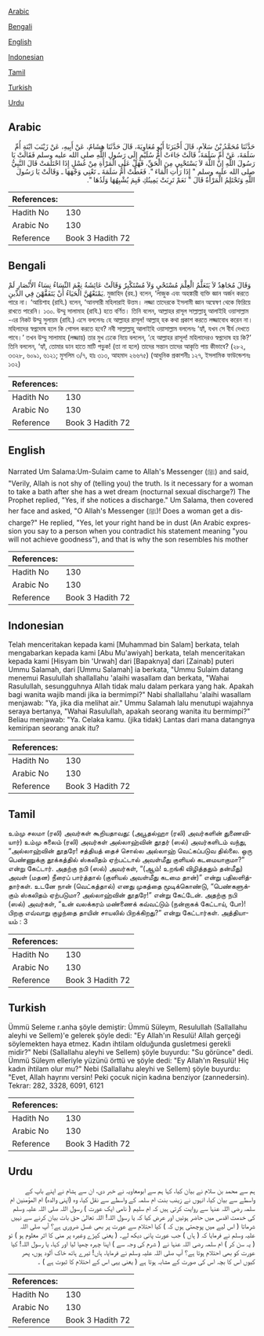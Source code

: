 [Arabic](#arabic)

[Bengali](#bengali)

[English](#english)

[Indonesian](#indonesian)

[Tamil](#tamil)

[Turkish](#turkish)

[Urdu](#urdu)

## Arabic


<div dir="rtl" lang="ar" style={{fontSize:'larger',backgroundColor:'#f8f9fa',padding:20}}>
حَدَّثَنَا مُحَمَّدُ بْنُ سَلاَمٍ، قَالَ أَخْبَرَنَا أَبُو مُعَاوِيَةَ، قَالَ حَدَّثَنَا هِشَامٌ، عَنْ أَبِيهِ، عَنْ زَيْنَبَ ابْنَةِ أُمِّ سَلَمَةَ، عَنْ أُمِّ سَلَمَةَ، قَالَتْ جَاءَتْ أُمُّ سُلَيْمٍ إِلَى رَسُولِ اللَّهِ صلى الله عليه وسلم فَقَالَتْ يَا رَسُولَ اللَّهِ إِنَّ اللَّهَ لاَ يَسْتَحْيِي مِنَ الْحَقِّ، فَهَلْ عَلَى الْمَرْأَةِ مِنْ غُسْلٍ إِذَا احْتَلَمَتْ قَالَ النَّبِيُّ صلى الله عليه وسلم ‏"‏ إِذَا رَأَتِ الْمَاءَ ‏"‏‏.‏ فَغَطَّتْ أُمُّ سَلَمَةَ ـ تَعْنِي وَجْهَهَا ـ وَقَالَتْ يَا رَسُولَ اللَّهِ وَتَحْتَلِمُ الْمَرْأَةُ قَالَ ‏"‏ نَعَمْ تَرِبَتْ يَمِينُكِ فَبِمَ يُشْبِهُهَا وَلَدُهَا ‏"‏‏.‏
</div>
<div style={{backgroundColor:'#f8f9fa',padding:20, marginBottom: 10}}><table> <thead> <tr> <th>References:</th> <th></th> </tr> </thead> <tbody><tr><td>Hadith No</td><td>130</td></tr><tr><td>Arabic No</td><td>130</td></tr><tr><td>Reference</td><td>Book 3 Hadith 72</td></tr></tbody></table></div>

## Bengali


<div dir="ltr" lang="bn" style={{fontSize:'larger',backgroundColor:'#f8f9fa',padding:20}}>
وَقَالَ مُجَاهِدٌ لاَ يَتَعَلَّمُ الْعِلْمَ مُسْتَحْيٍ وَلاَ مُسْتَكْبِرٌ وَقَالَتْ عَائِشَةُ نِعْمَ النِّسَاءُ نِسَاءُ الأَنْصَارِ لَمْ يَمْنَعْهُنَّ الْحَيَاءُ أَنْ يَتَفَقَّهْنَ فِي الدِّينِ. মুজাহিদ (রহ.) বলেন, ‘লাজুক এবং অহঙ্কারী ব্যক্তি জ্ঞান অর্জন করতে পারে না। ‘আয়িশাহ (রাযি.) বলেন, ‘আনসারী মহিলারাই উত্তম। লজ্জা তাদেরকে ইসলামী জ্ঞান অন্বেষণ থেকে ফিরিয়ে রাখতে পারেনি। ১৩০. উম্মু সালামাহ (রাযি.) হতে বর্ণিত। তিনি বলেন, আল্লাহর রাসূল সাল্লাল্লাহু আলাইহি ওয়াসাল্লাম -এর নিকট উম্মু সুলায়ম (রাযি.) এসে বললেনঃ হে আল্লাহর রাসূল! আল্লাহ্ হক কথা প্রকাশ করতে লজ্জাবোধ করেন না। মহিলাদের স্বপ্নদোষ হলে কি গোসল করতে হবে? নবী সাল্লাল্লাহু আলাইহি ওয়াসাল্লাম বললেনঃ ‘হ্যাঁ, যখন সে বীর্য দেখতে পাবে।’ তখন উম্মু সালামাহ (লজ্জায়) তার মুখ ঢেকে নিয়ে বললেন, ‘হে আল্লাহর রাসূল! মহিলাদেরও স্বপ্নদোষ হয় কি?’ তিনি বললেন, ‘হ্যাঁ, তোমার ডান হাতে মাটি পড়ুক! (তা না হলে) তাদের সন্তান তাদের আকৃতি পায় কীভাবে? (২৮২, ৩৩২৮, ৬০৯১, ৬১২১; মুসলিম ৩/৭, হাঃ ৩১৩, আহমাদ ২৬৬৭৫) (আধুনিক প্রকাশনীঃ ১২৭, ইসলামিক ফাউন্ডেশনঃ ১৩২)
</div>
<div style={{backgroundColor:'#f8f9fa',padding:20, marginBottom: 10}}><table> <thead> <tr> <th>References:</th> <th></th> </tr> </thead> <tbody><tr><td>Hadith No</td><td>130</td></tr><tr><td>Arabic No</td><td>130</td></tr><tr><td>Reference</td><td>Book 3 Hadith 72</td></tr></tbody></table></div>

## English


<div dir="ltr" lang="en" style={{fontSize:'larger',backgroundColor:'#f8f9fa',padding:20}}>
Narrated Um Salama:Um-Sulaim came to Allah's Messenger (ﷺ) and said, "Verily, Allah is not shy of (telling you) the truth. Is it necessary for a woman to take a bath after she has a wet dream (nocturnal sexual discharge?) The Prophet replied, "Yes, if she notices a discharge." Um Salama, then covered her face and asked, "O Allah's Messenger (ﷺ)! Does a woman get a discharge?" He replied, "Yes, let your right hand be in dust (An Arabic expression you say to a person when you contradict his statement meaning "you will not achieve goodness"), and that is why the son resembles his mother
</div>
<div style={{backgroundColor:'#f8f9fa',padding:20, marginBottom: 10}}><table> <thead> <tr> <th>References:</th> <th></th> </tr> </thead> <tbody><tr><td>Hadith No</td><td>130</td></tr><tr><td>Arabic No</td><td>130</td></tr><tr><td>Reference</td><td>Book 3 Hadith 72</td></tr></tbody></table></div>

## Indonesian


<div dir="ltr" lang="id" style={{fontSize:'larger',backgroundColor:'#f8f9fa',padding:20}}>
Telah menceritakan kepada kami [Muhammad bin Salam] berkata, telah mengabarkan kepada kami [Abu Mu'awiyah] berkata, telah menceritakan kepada kami [Hisyam bin 'Urwah] dari [Bapaknya] dari [Zainab] puteri Ummu Salamah, dari [Ummu Salamah] ia berkata, "Ummu Sulaim datang menemui Rasulullah shallallahu 'alaihi wasallam dan berkata, "Wahai Rasulullah, sesungguhnya Allah tidak malu dalam perkara yang hak. Apakah bagi wanita wajib mandi jika ia bermimpi?" Nabi shallallahu 'alaihi wasallam menjawab: "Ya, jika dia melihat air." Ummu Salamah lalu menutupi wajahnya seraya bertanya, "Wahai Rasulullah, apakah seorang wanita itu bermimpi?" Beliau menjawab: "Ya. Celaka kamu. (jika tidak) Lantas dari mana datangnya kemiripan seorang anak itu?
</div>
<div style={{backgroundColor:'#f8f9fa',padding:20, marginBottom: 10}}><table> <thead> <tr> <th>References:</th> <th></th> </tr> </thead> <tbody><tr><td>Hadith No</td><td>130</td></tr><tr><td>Arabic No</td><td>130</td></tr><tr><td>Reference</td><td>Book 3 Hadith 72</td></tr></tbody></table></div>

## Tamil


<div dir="ltr" lang="ta" style={{fontSize:'larger',backgroundColor:'#f8f9fa',padding:20}}>
உம்மு சலமா (ரலி) அவர்கள் கூறியதாவது: (அபூதல்ஹா (ரலி) அவர்களின் துணைவியார்) உம்மு சுலைம் (ரலி) அவர்கள் அல்லாஹ்வின் தூதர் (ஸல்) அவர்களிடம் வந்து, “அல்லாஹ்வின் தூதரே! சத்தியத் தைச் சொல்ல அல்லாஹ் வெட்கப்படுவ தில்லை. ஒரு பெண்ணுக்கு தூக்கத்தில் ஸ்கலிதம் ஏற்பட்டால் அவள்மீது குளியல் கடமையாகுமா?” என்று கேட்டார். அதற்கு நபி (ஸல்) அவர்கள், “(ஆம்! உறங்கி விழித்ததும் தன்மீது) அவள் (மதன) நீரைப் பார்த்தால் (குளியல் அவள்மீது கடமை தான்)” என்று பதிலளித்தார்கள். உடனே நான் (வெட்கத்தால்) எனது முகத்தை மூடிக்கொண்டு, “பெண்களுக்கும் ஸ்கலிதம் ஏற்படுமா? அல்லாஹ்வின் தூதரே!” என்று கேட்டேன். அதற்கு நபி (ஸல்) அவர்கள், “உன் வலக்கரம் மண்ணைக் கவ்வட்டும் (நன்றாகக் கேட்டாய், போ)! பிறகு எவ்வாறு குழந்தை தாயின் சாயலில் பிறக்கிறது?” என்று கேட்டார்கள். அத்தியாயம் : 3
</div>
<div style={{backgroundColor:'#f8f9fa',padding:20, marginBottom: 10}}><table> <thead> <tr> <th>References:</th> <th></th> </tr> </thead> <tbody><tr><td>Hadith No</td><td>130</td></tr><tr><td>Arabic No</td><td>130</td></tr><tr><td>Reference</td><td>Book 3 Hadith 72</td></tr></tbody></table></div>

## Turkish


<div dir="ltr" lang="tr" style={{fontSize:'larger',backgroundColor:'#f8f9fa',padding:20}}>
Ümmü Seleme r.anha şöyle demiştir: Ümmü Süleym, Resulullah (Sallallahu aleyhi ve Sellem)'e gelerek şöyle dedi: "Ey Allah'ın Resulü! Allah gerçeği söylemekten haya etmez. Kadın ihtilam olduğunda gusletmesi gerekli midir?" Nebi (Sallallahu aleyhi ve Sellem) şöyle buyurdu: "Su görünce" dedi. Ümmü Süleym elleriyle yüzünü örttü ve şöyle dedi: "Ey Allah'ın Resulü! Hiç kadın ihtilam olur mu?" Nebi (Sallallahu aleyhi ve Sellem) şöyle buyurdu: "Evet, Allah hayrını versin! Peki çocuk niçin kadına benziyor (zannedersin). Tekrar: 282, 3328, 6091, 6121
</div>
<div style={{backgroundColor:'#f8f9fa',padding:20, marginBottom: 10}}><table> <thead> <tr> <th>References:</th> <th></th> </tr> </thead> <tbody><tr><td>Hadith No</td><td>130</td></tr><tr><td>Arabic No</td><td>130</td></tr><tr><td>Reference</td><td>Book 3 Hadith 72</td></tr></tbody></table></div>

## Urdu


<div dir="rtl" lang="ur" style={{fontSize:'larger',backgroundColor:'#f8f9fa',padding:20}}>
ہم سے محمد بن سلام نے بیان کیا، کہا ہم سے ابومعاویہ نے خبر دی، ان سے ہشام نے اپنے باپ کے واسطے سے بیان کیا، انہوں نے زینب بنت ام سلمہ کے واسطے سے نقل کیا، وہ (اپنی والدہ) ام المؤمنین ام سلمہ رضی اللہ عنہا سے روایت کرتی ہیں کہ ام سلیم ( نامی ایک عورت ) رسول اللہ صلی اللہ علیہ وسلم کی خدمت اقدس میں حاضر ہوئیں اور عرض کیا کہ یا رسول اللہ! اللہ تعالیٰ حق بات بیان کرنے سے نہیں شرماتا ( اس لیے میں پوچھتی ہوں کہ ) کیا احتلام سے عورت پر بھی غسل ضروری ہے؟ آپ صلی اللہ علیہ وسلم نے فرمایا کہ ( ہاں ) جب عورت پانی دیکھ لے۔ ( یعنی کپڑے وغیرہ پر منی کا اثر معلوم ہو ) تو ( یہ سن کر ) ام سلمہ رضی اللہ عنہا نے ( شرم کی وجہ سے ) اپنا چہرہ چھپا لیا اور کہا، یا رسول اللہ! کیا عورت کو بھی احتلام ہوتا ہے؟ آپ صلی اللہ علیہ وسلم نے فرمایا، ہاں! تیرے ہاتھ خاک آلود ہوں، پھر کیوں اس کا بچہ اس کی صورت کے مشابہ ہوتا ہے ( یعنی یہی اس کے احتلام کا ثبوت ہے ) ۔
</div>
<div style={{backgroundColor:'#f8f9fa',padding:20, marginBottom: 10}}><table> <thead> <tr> <th>References:</th> <th></th> </tr> </thead> <tbody><tr><td>Hadith No</td><td>130</td></tr><tr><td>Arabic No</td><td>130</td></tr><tr><td>Reference</td><td>Book 3 Hadith 72</td></tr></tbody></table></div>